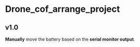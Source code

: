 # Drone_cof_arrange_project

## v1.0
**Manually** move the battery based on the **serial monitor output**.

